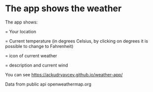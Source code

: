 # The app shows the weather
The app shows:

= Your location

= Current temperature (in degrees Celsius, by clicking on degrees it is possible to change to Fahrenheit)

= icon of current weather

= description and current wind

You can see https://ackudryavcev.github.io/weather-app/

Data from public api openweathermap.org
